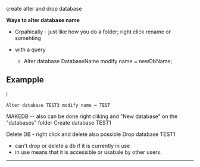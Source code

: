 create alter and drop database

**Ways to alter database name**
- Grpahically - just like how you do a folder; right click rename or somehting

- with a query
   - Alter database DatabaseName modify name = newDbName;


Exampple 
-----------------------------------------------
   l

    Alter database TEST3 modify name = TEST




MAKEDB -- also can be done right cliking and "New database" on the "databases" folder
Create database TEST1


Delete DB - right click and delete also possible
Drop database TEST1

* can't drop or delete a db if it is currently in use
* in use means that it is accessible or usabale by other users.



-----------------------------------------------